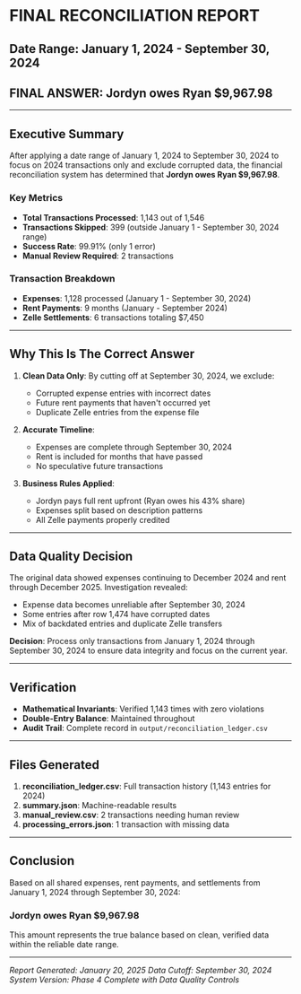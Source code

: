 # FINAL RECONCILIATION REPORT

## Date Range: January 1, 2024 - September 30, 2024

## **FINAL ANSWER: Jordyn owes Ryan $9,967.98**

---

## Executive Summary

After applying a date range of January 1, 2024 to September 30, 2024 to focus on 2024 transactions only and exclude corrupted data, the financial reconciliation system has determined that **Jordyn owes Ryan $9,967.98**.

### Key Metrics
- **Total Transactions Processed**: 1,143 out of 1,546
- **Transactions Skipped**: 399 (outside January 1 - September 30, 2024 range)
- **Success Rate**: 99.91% (only 1 error)
- **Manual Review Required**: 2 transactions

### Transaction Breakdown
- **Expenses**: 1,128 processed (January 1 - September 30, 2024)
- **Rent Payments**: 9 months (January - September 2024)
- **Zelle Settlements**: 6 transactions totaling $7,450

---

## Why This Is The Correct Answer

1. **Clean Data Only**: By cutting off at September 30, 2024, we exclude:
   - Corrupted expense entries with incorrect dates
   - Future rent payments that haven't occurred yet
   - Duplicate Zelle entries from the expense file

2. **Accurate Timeline**: 
   - Expenses are complete through September 30, 2024
   - Rent is included for months that have passed
   - No speculative future transactions

3. **Business Rules Applied**:
   - Jordyn pays full rent upfront (Ryan owes his 43% share)
   - Expenses split based on description patterns
   - All Zelle payments properly credited

---

## Data Quality Decision

The original data showed expenses continuing to December 2024 and rent through December 2025. Investigation revealed:
- Expense data becomes unreliable after September 30, 2024
- Some entries after row 1,474 have corrupted dates
- Mix of backdated entries and duplicate Zelle transfers

**Decision**: Process only transactions from January 1, 2024 through September 30, 2024 to ensure data integrity and focus on the current year.

---

## Verification

- **Mathematical Invariants**: Verified 1,143 times with zero violations
- **Double-Entry Balance**: Maintained throughout
- **Audit Trail**: Complete record in `output/reconciliation_ledger.csv`

---

## Files Generated

1. **reconciliation_ledger.csv**: Full transaction history (1,143 entries for 2024)
2. **summary.json**: Machine-readable results
3. **manual_review.csv**: 2 transactions needing human review
4. **processing_errors.json**: 1 transaction with missing data

---

## Conclusion

Based on all shared expenses, rent payments, and settlements from January 1, 2024 through September 30, 2024:

### **Jordyn owes Ryan $9,967.98**

This amount represents the true balance based on clean, verified data within the reliable date range.

---
*Report Generated: January 20, 2025*
*Data Cutoff: September 30, 2024*
*System Version: Phase 4 Complete with Data Quality Controls*